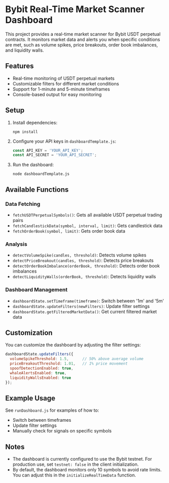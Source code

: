 # Bybit Real-Time Market Scanner Dashboard

This project provides a real-time market scanner for Bybit USDT perpetual contracts. It monitors market data and alerts you when specific conditions are met, such as volume spikes, price breakouts, order book imbalances, and liquidity walls.

## Features

- Real-time monitoring of USDT perpetual markets
- Customizable filters for different market conditions
- Support for 1-minute and 5-minute timeframes
- Console-based output for easy monitoring

## Setup

1. Install dependencies:
   ```
   npm install
   ```

2. Configure your API keys in `dashboardTemplate.js`:
   ```javascript
   const API_KEY = 'YOUR_API_KEY';
   const API_SECRET = 'YOUR_API_SECRET';
   ```

3. Run the dashboard:
   ```
   node dashboardTemplate.js
   ```

## Available Functions

### Data Fetching

- `fetchUSDTPerpetualSymbols()`: Gets all available USDT perpetual trading pairs
- `fetchCandlestickData(symbol, interval, limit)`: Gets candlestick data
- `fetchOrderBook(symbol, limit)`: Gets order book data

### Analysis

- `detectVolumeSpike(candles, threshold)`: Detects volume spikes
- `detectPriceBreakout(candles, threshold)`: Detects price breakouts
- `detectOrderBookImbalance(orderBook, threshold)`: Detects order book imbalances
- `detectLiquidityWalls(orderBook, threshold)`: Detects liquidity walls

### Dashboard Management

- `dashboardState.setTimeframe(timeframe)`: Switch between '1m' and '5m'
- `dashboardState.updateFilters(newFilters)`: Update filter settings
- `dashboardState.getFilteredMarketData()`: Get current filtered market data

## Customization

You can customize the dashboard by adjusting the filter settings:

```javascript
dashboardState.updateFilters({
  volumeSpikeThreshold: 1.5,      // 50% above average volume
  priceBreakoutThreshold: 1.01,   // 1% price movement
  spoofDetectionEnabled: true,
  whaleAlertsEnabled: true,
  liquidityWallsEnabled: true
});
```

## Example Usage

See `runDashboard.js` for examples of how to:
- Switch between timeframes
- Update filter settings
- Manually check for signals on specific symbols

## Notes

- The dashboard is currently configured to use the Bybit testnet. For production use, set `testnet: false` in the client initialization.
- By default, the dashboard monitors only 10 symbols to avoid rate limits. You can adjust this in the `initializeRealTimeData` function.